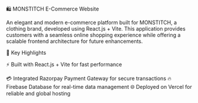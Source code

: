 🛍️ MONSTITCH E-Commerce Website

An elegant and modern e-commerce platform built for MONSTITCH, a clothing brand, developed using React.js + Vite.
This application provides customers with a seamless online shopping experience while offering a scalable frontend architecture for future enhancements.

🔑 Key Highlights

⚡ Built with React.js + Vite for fast performance

💳 Integrated Razorpay Payment Gateway for secure transactions
🔥 Firebase Database for real-time data management
🌐 Deployed on Vercel for reliable and global hosting
